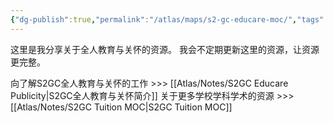 ```yaml
---
{"dg-publish":true,"permalink":"/atlas/maps/s2-gc-educare-moc/","tags":["map"]}
---
```


这里是我分享关于全人教育与关怀的资源。
我会不定期更新这里的资源，让资源更完整。

向了解S2GC全人教育与关怀的工作  >>> [[Atlas/Notes/S2GC Educare Publicity\|S2GC全人教育与关怀简介]]
关于更多学校学科学术的资源 >>> [[Atlas/Notes/S2GC Tuition MOC\|S2GC Tuition MOC]]